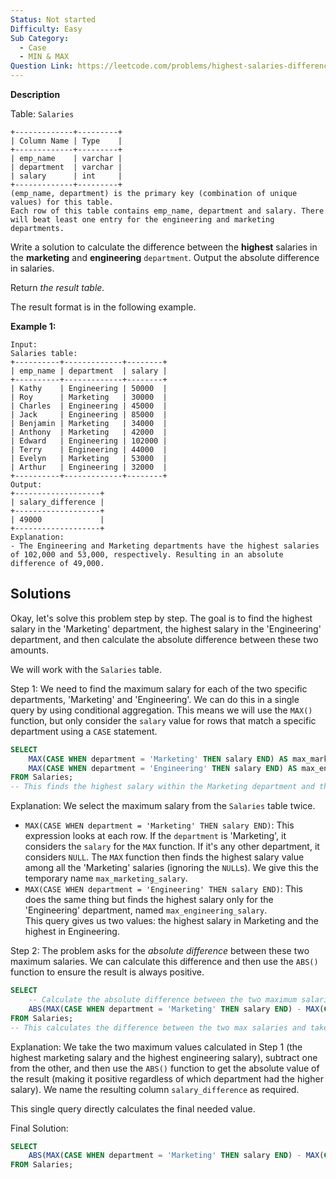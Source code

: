 ```yaml
---
Status: Not started
Difficulty: Easy
Sub Category:
  - Case
  - MIN & MAX
Question Link: https://leetcode.com/problems/highest-salaries-difference
---
```

**Description**

Table: `Salaries`

```Plain
+-------------+---------+
| Column Name | Type    |
+-------------+---------+
| emp_name    | varchar |
| department  | varchar |
| salary      | int     |
+-------------+---------+
(emp_name, department) is the primary key (combination of unique values) for this table.
Each row of this table contains emp_name, department and salary. There will beat least one entry for the engineering and marketing departments.
```

Write a solution to calculate the difference between the **highest** salaries in the **marketing** and **engineering** `department`. Output the absolute difference in salaries.

Return _the result table._

The result format is in the following example.

**Example 1:**

```Plain
Input:
Salaries table:
+----------+-------------+--------+
| emp_name | department  | salary |
+----------+-------------+--------+
| Kathy    | Engineering | 50000  |
| Roy      | Marketing   | 30000  |
| Charles  | Engineering | 45000  |
| Jack     | Engineering | 85000  |
| Benjamin | Marketing   | 34000  |
| Anthony  | Marketing   | 42000  |
| Edward   | Engineering | 102000 |
| Terry    | Engineering | 44000  |
| Evelyn   | Marketing   | 53000  |
| Arthur   | Engineering | 32000  |
+----------+-------------+--------+
Output:
+-------------------+
| salary_difference |
+-------------------+
| 49000             |
+-------------------+
Explanation:
- The Engineering and Marketing departments have the highest salaries of 102,000 and 53,000, respectively. Resulting in an absolute difference of 49,000.
```

## Solutions

Okay, let's solve this problem step by step. The goal is to find the highest salary in the 'Marketing' department, the highest salary in the 'Engineering' department, and then calculate the absolute difference between these two amounts.

We will work with the `Salaries` table.

Step 1: We need to find the maximum salary for each of the two specific departments, 'Marketing' and 'Engineering'. We can do this in a single query by using conditional aggregation. This means we will use the `MAX()` function, but only consider the `salary` value for rows that match a specific department using a `CASE` statement.

```SQL
SELECT
    MAX(CASE WHEN department = 'Marketing' THEN salary END) AS max_marketing_salary,
    MAX(CASE WHEN department = 'Engineering' THEN salary END) AS max_engineering_salary
FROM Salaries;
-- This finds the highest salary within the Marketing department and the highest salary within the Engineering department.
```

Explanation: We select the maximum salary from the `Salaries` table twice.

- `MAX(CASE WHEN department = 'Marketing' THEN salary END)`: This expression looks at each row. If the `department` is 'Marketing', it considers the `salary` for the `MAX` function. If it's any other department, it considers `NULL`. The `MAX` function then finds the highest salary value among all the 'Marketing' salaries (ignoring the `NULL`s). We give this the temporary name `max_marketing_salary`.
- `MAX(CASE WHEN department = 'Engineering' THEN salary END)`: This does the same thing but finds the highest salary only for the 'Engineering' department, named `max_engineering_salary`.  
    This query gives us two values: the highest salary in Marketing and the highest in Engineering.  
    

Step 2: The problem asks for the _absolute difference_ between these two maximum salaries. We can calculate this difference and then use the `ABS()` function to ensure the result is always positive.

```SQL
SELECT
    -- Calculate the absolute difference between the two maximum salaries
    ABS(MAX(CASE WHEN department = 'Marketing' THEN salary END) - MAX(CASE WHEN department = 'Engineering' THEN salary END)) AS salary_difference
FROM Salaries;
-- This calculates the difference between the two max salaries and takes the absolute value.
```

Explanation: We take the two maximum values calculated in Step 1 (the highest marketing salary and the highest engineering salary), subtract one from the other, and then use the `ABS()` function to get the absolute value of the result (making it positive regardless of which department had the higher salary). We name the resulting column `salary_difference` as required.

This single query directly calculates the final needed value.

Final Solution:

```SQL
SELECT
    ABS(MAX(CASE WHEN department = 'Marketing' THEN salary END) - MAX(CASE WHEN department = 'Engineering' THEN salary END)) AS salary_difference
FROM Salaries;
```